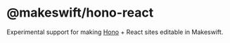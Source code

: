 # @makeswift/hono-react

Experimental support for making [Hono](https://hono.dev/) + React sites editable in Makeswift.
